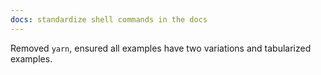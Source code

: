 ```yaml
---
docs: standardize shell commands in the docs
---
```


Removed `yarn`, ensured all examples have two variations and tabularized
examples.
